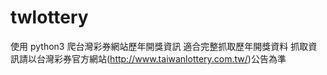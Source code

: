 # twlottery
使用 python3 爬台灣彩券網站歷年開獎資訊
適合完整抓取歷年開獎資料
抓取資訊請以台灣彩券官方網站(http://www.taiwanlottery.com.tw/)公告為準
